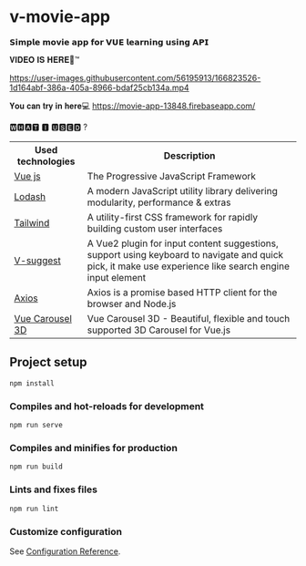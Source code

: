 # v-movie-app
𝗦𝗶𝗺𝗽𝗹𝗲 𝗺𝗼𝘃𝗶𝗲 𝗮𝗽𝗽  𝗳𝗼𝗿 𝗩𝗨𝗘 𝗹𝗲𝗮𝗿𝗻𝗶𝗻𝗴 𝘂𝘀𝗶𝗻𝗴 𝗔𝗣𝗜

𝐕𝐈𝐃𝐄𝐎 𝐈𝐒 𝐇𝐄𝐑𝐄🌈™

https://user-images.githubusercontent.com/56195913/166823526-1d164abf-386a-405a-8966-bdaf25cb134a.mp4


𝐘𝐨𝐮 𝐜𝐚𝐧 𝐭𝐫𝐲 𝐢𝐧 𝐡𝐞𝐫𝐞💻
https://movie-app-13848.firebaseapp.com/

🆆🅷🅰🆃 🅸 🆄🆂🅴🅳 ?


<table>
  <tr>
    <th>Used technologies</th>
    <th class="test">Description</th>
  </tr>
 
  <tr>
    <td><a href="https://ru.vuejs.org">Vue js</a></td>
    <td>The Progressive
JavaScript Framework</td>
  </tr>
 
  
   <tr>
    <td><a href="https://lodash.com/">Lodash</a></td>
    <td>A modern JavaScript utility library delivering modularity, performance & extras</td>
  </tr>
  
  <tr>
    <td><a href="https://tailwindcss.com">Tailwind</a></td>
    <td>A utility-first CSS framework for rapidly building custom user interfaces</td>
  </tr>
  
  <tr>
    <td><a href="https://www.npmjs.com/package/v-suggest">V-suggest</a></td>
    <td>A Vue2 plugin for input content suggestions, support using keyboard to navigate and quick pick,
it make use experience like search engine input element</td>
  </tr>
  
  <tr>
    <td><a href="https://github.com/axios/axios">Axios</a></td>
    <td>Axios is a promise based HTTP client for the browser and Node.js</td>
  </tr>
  
  <tr>
    <td><a href="https://wlada.github.io/vue-carousel-3d/">Vue Carousel 3D</a></td>
    <td>Vue Carousel 3D - Beautiful, flexible and touch supported 3D Carousel for Vue.js</td>
  </tr>
</table>

## Project setup
```
npm install
```

### Compiles and hot-reloads for development
```
npm run serve
```

### Compiles and minifies for production
```
npm run build
```

### Lints and fixes files
```
npm run lint
```

### Customize configuration
See [Configuration Reference](https://cli.vuejs.org/config/).
